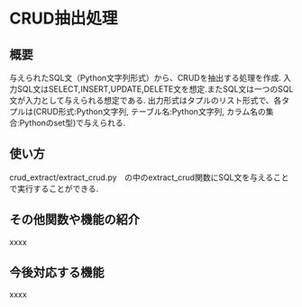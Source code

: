 # CRUD抽出処理
## 概要
与えられたSQL文（Python文字列形式）から、CRUDを抽出する処理を作成.
入力SQL文はSELECT,INSERT,UPDATE,DELETE文を想定.またSQL文は一つのSQL文が入力として与えられる想定である.
出力形式はタプルのリスト形式で、各タプルは(CRUD形式:Python文字列, テーブル名:Python文字列, カラム名の集合:Pythonのset型)で与えられる. 

## 使い方
crud_extract/extract_crud.py　の中のextract_crud関数にSQL文を与えることで実行することができる.

## その他関数や機能の紹介
xxxx

## 今後対応する機能
xxxx
